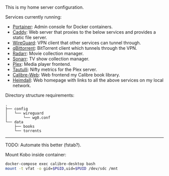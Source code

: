 This is my home server configuration.

Services currently running:

- [Portainer](https://portainer.io): Admin console for Docker containers.
- [Caddy](https://caddyserver.com): Web server that proxies to the below services and provides a static file server.
- [WireGuard](https://wireguard.com): VPN client that other services can tunnel through.
- [qBittorrent](https://qbittorrent.org): BitTorrent client which tunnels through the VPN.
- [Radarr](https://radarr.video): Movie collection manager.
- [Sonarr](https://sonarr.tv): TV show collection manager.
- [Plex](https://plex.tv): Media player frontend.
- [Tautulli](https://tautulli.com): Nifty metrics for the Plex server.
- [Calibre-Web](https://github.com/janeczku/calibre-web): Web frontend my Calibre book library.
- [Heimdall](https://heimdall.site): Web homepage with links to all the above services on my local network.

Directory structure requirements:

```
.
├── config
│   └── wireguard
│       └── wg0.conf
└── data
    ├── books
    └── torrents
```

---

TODO: Automate this better (fstab?).

Mount Kobo inside container:

```sh
docker-compose exec calibre-desktop bash
mount -t vfat -o gid=$PGID,uid=$PUID /dev/sdc /mnt
```
